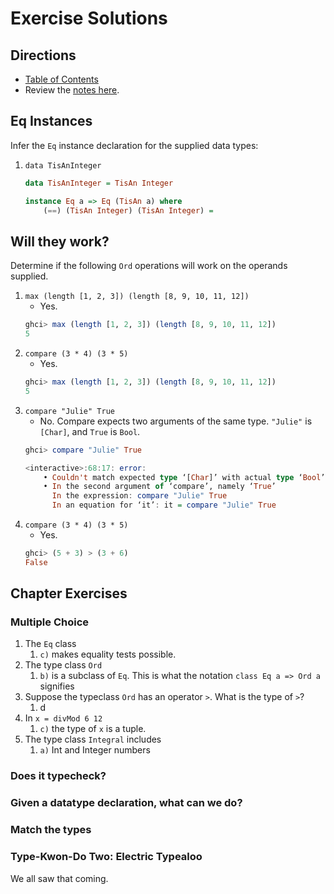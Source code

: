 # Exercise Solutions

## Directions

* [Table of Contents](../../../README.md)
* Review the [notes here](../README.md).

## Eq Instances

Infer the `Eq` instance declaration for the supplied data types:

1. `data TisAnInteger`
    ```haskell
    data TisAnInteger = TisAn Integer

    instance Eq a => Eq (TisAn a) where
        (==) (TisAn Integer) (TisAn Integer) =
    ```
## Will they work?

Determine if the following `Ord` operations will work on the operands supplied.

1. `max (length [1, 2, 3]) (length [8, 9, 10, 11, 12])`
    * Yes.
    ```haskell
    ghci> max (length [1, 2, 3]) (length [8, 9, 10, 11, 12])
    5
    ```
1. `compare (3 * 4) (3 * 5)`
    * Yes.
    ```haskell
    ghci> max (length [1, 2, 3]) (length [8, 9, 10, 11, 12])
    5
    ```
1. `compare "Julie" True`
    * No. Compare expects two arguments of the same type. `"Julie"` is `[Char]`, and `True` is `Bool`.
    ```haskell
    ghci> compare "Julie" True

    <interactive>:68:17: error:
        • Couldn't match expected type ‘[Char]’ with actual type ‘Bool’
        • In the second argument of ‘compare’, namely ‘True’
          In the expression: compare "Julie" True
          In an equation for ‘it’: it = compare "Julie" True

    ```
1. `compare (3 * 4) (3 * 5)`
    * Yes.
    ```haskell
    ghci> (5 + 3) > (3 + 6)
    False
    ```

## Chapter Exercises

### Multiple Choice

1. The `Eq` class
    1. `c)` makes equality tests possible.
1. The type class `Ord`
    1. `b)` is a subclass of `Eq`. This is what the notation `class Eq a => Ord a` signifies
1. Suppose the typeclass `Ord` has an operator `>`. What is the type of `>`?
    1. d
1. In `x = divMod 6 12`
    1. `c)` the type of `x` is a tuple.
1. The type class `Integral` includes
    1. `a)` Int and Integer numbers

### Does it typecheck?



### Given a datatype declaration, what can we do?

### Match the types

### Type-Kwon-Do Two: Electric Typealoo

We all saw that coming.
